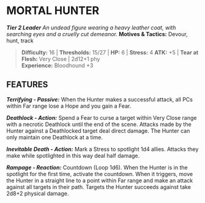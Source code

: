 ﻿---
tags:
  - Adversary
  - Creature
  - Statblock

name: 'MORTAL HUNTER'
tier: 2
type: Leader
description: 'An undead figure wearing a heavy leather coat, with searching eyes and a cruelly cut demeanor.'
motives_and_tactics: 'Devour, hunt, track'
difficulty: '16'
thresholds: '15/27'
hp: '6'
stress: '4'
atk: '+5'
attack: 'Tear at Flesh'
range: 'Very Close'
damage: '2d12+1 phy'
experience:
  - 'Bloodhound +3'
feats:
- name: 'Terrifying'
  type: 'Passive'
  text: 'When the Hunter makes a successful attack, all PCs within Far range lose a Hope and you gain a Fear.'
- name: 'Deathlock'
  type: 'Action'
  text: 'Spend a Fear to curse a target within Very Close range with a necrotic Deathlock until the end of the scene. Attacks made by the Hunter against a Deathlocked target deal direct damage. The Hunter can only maintain one Deathlock at a time.'
- name: 'Inevitable Death'
  type: 'Action'
  text: 'Mark a Stress to spotlight 1d4 allies. Attacks they make while spotlighted in this way deal half damage.'
- name: 'Rampage'
  type: 'Reaction'
  text: 'Countdown (Loop 1d6). When the Hunter is in the spotlight for the first time, activate the countdown. When it triggers, move the Hunter in a straight line to a point within Far range and make an attack against all targets in their path. Targets the Hunter succeeds against take 2d8+2 physical damage.'
layout: Daggerheart Adversary
source: srd-adversary
statblock: true
---

# MORTAL HUNTER

***Tier 2 Leader***
*An undead figure wearing a heavy leather coat, with searching eyes and a cruelly cut demeanor.*
**Motives & Tactics:** Devour, hunt, track

> **Difficulty:** 16 | **Thresholds:** 15/27 | **HP:** 6 | **Stress:** 4
> **ATK:** +5 | **Tear at Flesh:** Very Close | 2d12+1 phy  
> **Experience:** Bloodhound +3

## FEATURES

***Terrifying - Passive:*** When the Hunter makes a successful attack, all PCs within Far range lose a Hope and you gain a Fear.

***Deathlock - Action:*** Spend a Fear to curse a target within Very Close range with a necrotic Deathlock until the end of the scene. Attacks made by the Hunter against a Deathlocked target deal direct damage. The Hunter can only maintain one Deathlock at a time.

***Inevitable Death - Action:*** Mark a Stress to spotlight 1d4 allies. Attacks they make while spotlighted in this way deal half damage.

***Rampage - Reaction:*** Countdown (Loop 1d6). When the Hunter is in the spotlight for the first time, activate the countdown. When it triggers, move the Hunter in a straight line to a point within Far range and make an attack against all targets in their path. Targets the Hunter succeeds against take 2d8+2 physical damage.
